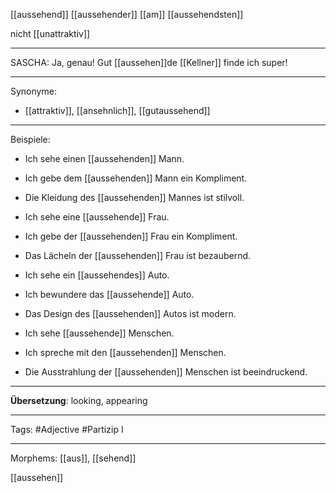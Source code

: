 [[aussehend]]
[[aussehender]]
[[am]] [[aussehendsten]]

nicht [[unattraktiv]]

---

SASCHA: Ja, genau! Gut [[aussehen]]de [[Kellner]] finde ich super!

---

Synonyme:

- [[attraktiv]], [[ansehnlich]], [[gutaussehend]]

---

Beispiele:

- Ich sehe einen [[aussehenden]] Mann.
- Ich gebe dem [[aussehenden]] Mann ein Kompliment.
- Die Kleidung des [[aussehenden]] Mannes ist stilvoll.

- Ich sehe eine [[aussehende]] Frau.
- Ich gebe der [[aussehenden]] Frau ein Kompliment.
- Das Lächeln der [[aussehenden]] Frau ist bezaubernd.

- Ich sehe ein [[aussehendes]] Auto.
- Ich bewundere das [[aussehende]] Auto.
- Das Design des [[aussehenden]] Autos ist modern.

- Ich sehe [[aussehende]] Menschen.
- Ich spreche mit den [[aussehenden]] Menschen.
- Die Ausstrahlung der [[aussehenden]] Menschen ist beeindruckend.

---

**Übersetzung**:
looking, appearing

---

Tags:
#Adjective
#Partizip I

---

Morphems:
[[aus]], [[sehend]]

[[aussehen]]
